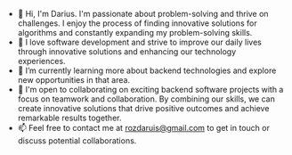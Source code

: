 - 👋 Hi, I'm Darius. I'm passionate about problem-solving and thrive on challenges. I enjoy the process of finding innovative solutions for algorithms and constantly expanding my problem-solving skills.
- 👀 I love software development and strive to improve our daily lives through innovative solutions and enhancing our technology experiences.
- 🌱 I’m currently learning more about backend technologies and explore new opportunities in that area.
- 💞️ I'm open to collaborating on exciting backend software projects with a focus on teamwork and collaboration. By combining our skills, we can create innovative solutions that drive positive outcomes and achieve remarkable results together.
- 📫 Feel free to contact me at rozdaruis@gmail.com to get in touch or discuss potential collaborations.

<!---
xdaruis/xdaruis is a ✨ special ✨ repository because its `README.md` (this file) appears on your GitHub profile.
You can click the Preview link to take a look at your changes.
--->
